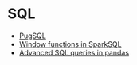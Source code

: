 # SQL

- [PugSQL](https://pugsql.org/)
- [Window functions in SparkSQL](https://databricks.com/blog/2015/07/15/introducing-window-functions-in-spark-sql.html)
- [Advanced SQL queries in pandas](https://towardsdatascience.com/writing-advanced-sql-queries-in-pandas-1dc494a17afe)
